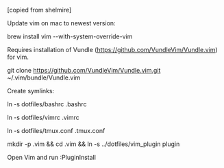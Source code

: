 [copied from shelmire]

Update vim on mac to newest version:

brew install vim --with-system-override-vim

Requires installation of Vundle (https://github.com/VundleVim/Vundle.vim) for vim.

git clone https://github.com/VundleVim/Vundle.vim.git ~/.vim/bundle/Vundle.vim

Create symlinks:

ln -s dotfiles/bashrc .bashrc

ln -s dotfiles/vimrc .vimrc

ln -s dotfiles/tmux.conf .tmux.conf

mkdir -p .vim && cd .vim && ln -s ../dotfiles/vim_plugin plugin

Open Vim and run :PluginInstall
